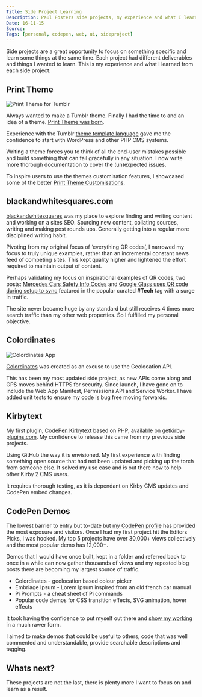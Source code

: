 ```yaml
---
Title: Side Project Learning
Description: Paul Fosters side projects, my experience and what I learned from each project-
Date: 16-11-15
Source: 
Tags: [personal, codepen, web, ui, sideproject]
---
```

Side projects are a great opportunity to focus on something specific and learn some things at the same time. Each project had different deliverables and things I wanted to learn. This is my experience and what I learned from each side project.

## Print Theme

![Print Theme for Tumblr](printtheme.png)

Always wanted to make a Tumblr theme. Finally I had the time to and an idea of a theme. [Print Theme was born](/work/print-theme/).

Experience with the Tumblr [theme template language](https://www.tumblr.com/docs/en/custom_themes) gave me the confidence to start with WordPress and other PHP CMS systems.

Writing a theme forces you to think of all the end-user mistakes possible and build something that can fail gracefully in any situation. I now write more thorough documentation to cover the (un)expected issues.

To inspire users to use the themes customisation features, I showcased some of the better [Print Theme Customisations](https://paulfosterdesign.wordpress.com/2012/10/10/printtheme-cusomisations/). 

## blackandwhitesquares.com

[blackandwhitesquares](/work/blackandwhitesquares/) was my place to explore finding and writing content and working on a sites SEO. Sourcing new content, collating sources, writing and making post rounds ups. Generally getting into a regular more disciplined writing habit.

Pivoting from my original focus of ‘everything QR codes’, I narrowed my focus to truly unique examples, rather than an incremental constant news feed of competing sites. This kept quality higher and lightened the effort required to maintain output of content.

Perhaps validating my focus on inspirational examples of QR codes, two posts: [Mercedes Cars Safety Info Codes](http://blackandwhitesquares.com/post/51480047565/all-new-mercedes-cars-will-feature-safety-info-and) and [Google Glass uses QR code during setup to sync](http://blackandwhitesquares.com/post/50344093171/google-glass-qrcode) featured in the popular curated **#Tech** tag with a surge in traffic.

The site never became huge by any standard but still receives 4 times more search traffic than my other web properties. So I fulfilled my personal objective.

## Colordinates

![Colordinates App](colordinates.png)

[Colordinates](/blog/colordinates/) was created as an excuse to use the Geolocation API. 

This has been my most updated side project, as new APIs come along and GPS moves behind HTTPS for security. Since launch, I have gone on to include the Web App Manifest, Permissions API and Service Worker. I have added unit tests to ensure my code is bug free moving forwards. 

## Kirbytext

My first plugin, [CodePen Kirbytext](/blog/kirbytag-codepen/) based on PHP, available on [getkirby-plugins.com](http://getkirby-plugins.com). My confidence to release this came from my previous side projects.

Using GitHub the way it is envisioned. My first experience with finding something open source that had not been updated and picking up the torch from someone else. It solved my use case and is out there now to help other Kirby 2 CMS users.

It requires thorough testing, as it is dependant on Kirby CMS updates and CodePen embed changes.

## CodePen Demos

The lowest barrier to entry but to-date but [my CodePen profile](https://codepen.io/plfstr) has provided the most exposure and visitors. Once I had my first project hit the Editors Picks, I was hooked. My top 5 projects have over 30,000+ views collectively and the most popular demo has 12,000+.

Demos that I would have once built, kept in a folder and referred back to once in a while can now gather thousands of views and my reposted blog posts there are becoming my largest source of traffic. 

* Colordinates - geolocation based colour picker
* Embriage Ipsum - Lorem Ipsum inspired from an old french car manual
* Pi Prompts - a cheat sheet of Pi commands
* Popular code demos for CSS transition effects, SVG animation, hover effects

It took having the confidence to put myself out there and [show my working](/blog/show-your-working/) in a much rawer form. 

I aimed to make demos that could be useful to others, code that was well commented and understandable, provide searchable descriptions and tagging. 

## Whats next?

These projects are not the last, there is plenty more I want to focus on and learn as a result.